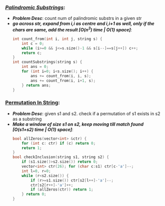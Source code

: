 ### ***[Palindromic Substrings](https://leetcode.com/problems/palindromic-substrings/)***:
- ***Problem Desc***: count num of palindromic substrs in a given str
- ***go across str, expand from i,i as centre and i,i+1 as well, only if the chars are same, add the result [O(n<sup>3</sup>) time | O(1) space]***:
  ```cpp
  int count_from(int i, int j, string s) {
      int c = 0;
      while (i>=0 && j<=s.size()-1 && s[i--]==s[j++]) c++;
      return c;
  }
  int countSubstrings(string s) {
      int ans = 0;
      for (int i=0; i<s.size(); i++) {
          ans += count_from(i, i, s);
          ans += count_from(i, i+1, s);
      } return ans;
  }
  ```

### [Permutation In String](https://leetcode.com/problems/permutation-in-string/):
- ***Problem Desc***: given s1 and s2. check if a permutation of s1 exists in s2 as a substring
- ***Make a window of size s1 on s2, keep moving till match found [O(s1+s2) time | O(1) space]***:
  ```cpp
  bool allZeros(vector<int> &ctr) {
      for (int c: ctr) if (c) return 0;
      return 1;
  }
  bool checkInclusion(string s1, string s2) {
      if (s1.size()>s2.size()) return 0;
      vector<int> ctr(26); for (char c:s1) ctr[c-'a']--;
      int l=0, r=0;
      while (r<s2.size()) {
          if (r>=s1.size()) ctr[s2[l++]-'a']--;
          ctr[s2[r++]-'a']++;
          if (allZeros(ctr)) return 1;
      } return 0;
  }
  ```
